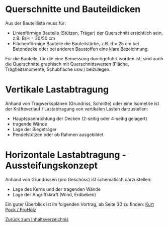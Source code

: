 
# Querschnitte und Bauteildicken

Aus der Bauteilliste muss für:
- Linienförmige Bauteile (Stützen, Träger) der Querschnitt ersichtlich sein, z.B. B/H = 30/50 cm
- Flächenförmige Bauteile die Bauteilstärke, z.B. d = 25 cm bei Betondecke oder bei anderen Baustoffen eine klare Bezeichnung.

Für die Bauteile, für die eine Bemessung durchgeführt worden ist, sind auch die Querschnitte graphisch mit Querschnittswerten (Fläche, Trägheitsmomente, Schubfläche usw.) beizulegen.

# Vertikale Lastabtragung

Anhand von Tragwerksplänen (Grundriss, Schnitte) oder eine Isometrie ist der Kräfteverlauf / Lastabtragung von vertikalen Lasten darzustellen:
- Hauptspannrichtung der Decken (2-seitig oder 4-seitig gelagert)
- tragende Wände
- Lage der Biegeträger
- Pendelstützen oder ob Rahmen ausgebildet 

# Horizontale Lastabtragung - Aussteifungskonzept

Anhand von Grundrissen (pro Geschoss) ist schematisch darzustellen:
- Lage des Kerns und der tragenden Wände
- Lage der Angriffskraft (Wind, Erdbeben) 

Ein guter Überblick ist im folgenden Vortrag, ab Seite 30 zu finden: [Kurt Pock / ProHolz](https://www.kurtpock.at/files/content/Veroeffentlichungen/Veroeffentlichungen_KPZT/2022_POCK_(Tragwerksplanung)_ProHolz_221006.pdf)


[Zurück zum Inhaltsverzeichnis](https://aiztok.github.io/KE2/)




